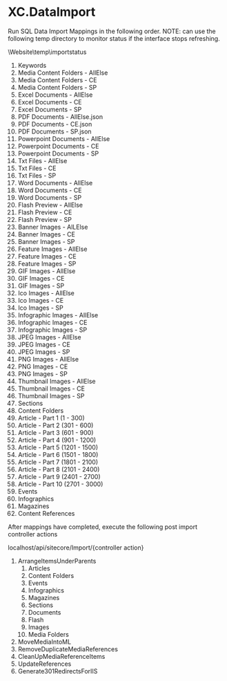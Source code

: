 # XC.DataImport


Run SQL Data Import Mappings in the following order.  NOTE: can use the following temp directory to monitor status if the interface stops refreshing.

\Website\temp\importstatus

1. Keywords   
2. Media Content Folders - AllElse
3. Media Content Folders - CE
4. Media Content Folders - SP
5. Excel Documents - AllElse
6. Excel Documents - CE
7. Excel Documents - SP
8. PDF Documents - AllElse.json
9. PDF Documents - CE.json
10. PDF Documents - SP.json
11. Powerpoint Documents - AllElse
12. Powerpoint Documents - CE    
13. Powerpoint Documents - SP
14. Txt Files - AllElse
15. Txt Files - CE
16. Txt Files - SP
17. Word Documents - AllElse
18. Word Documents - CE
19. Word Documents - SP
20. Flash Preview - AllElse
21. Flash Preview - CE
22. Flash Preview - SP
23. Banner Images - AlLElse
24. Banner Images - CE
25. Banner Images - SP
26. Feature Images - AllElse
27. Feature Images - CE
28. Feature Images - SP
29. GIF Images - AllElse
30. GIF Images - CE
31. GIF Images - SP
32. Ico Images - AllElse
33. Ico Images - CE
34. Ico Images - SP
35. Infographic Images - AllElse
36. Infographic Images - CE
37. Infographic Images - SP
38. JPEG Images - AllElse
39. JPEG Images - CE
40. JPEG Images - SP
41. PNG Images - AllElse
42. PNG Images - CE
43. PNG Images - SP
44. Thumbnail Images - AllElse
45. Thumbnail Images - CE
46. Thumbnail Images - SP
32. Sections
33. Content Folders
34. Article - Part 1 (1 - 300)
35. Article - Part 2 (301 - 600)
36. Article - Part 3 (601 - 900)
37. Article - Part 4 (901 - 1200)
38. Article - Part 5 (1201 - 1500)
39. Article - Part 6 (1501 - 1800)
40. Article - Part 7 (1801 - 2100)
41. Article - Part 8 (2101 - 2400)
42. Article - Part 9 (2401 - 2700)
43. Article - Part 10 (2701 - 3000)
44. Events
45. Infographics
46. Magazines
47. Content References

After mappings have completed, execute the following post import controller actions

localhost/api/sitecore/Import/\{controller action}

1. ArrangeItemsUnderParents
   1.  Articles  
   2.  Content Folders
   3.  Events
   4.  Infographics
   5.  Magazines
   6.  Sections
   7.  Documents
   8.  Flash
   9.  Images
   10. Media Folders
2. MoveMediaIntoML
3. RemoveDuplicateMediaReferences
4. CleanUpMediaReferenceItems
5. UpdateReferences
6. Generate301RedirectsForIIS
